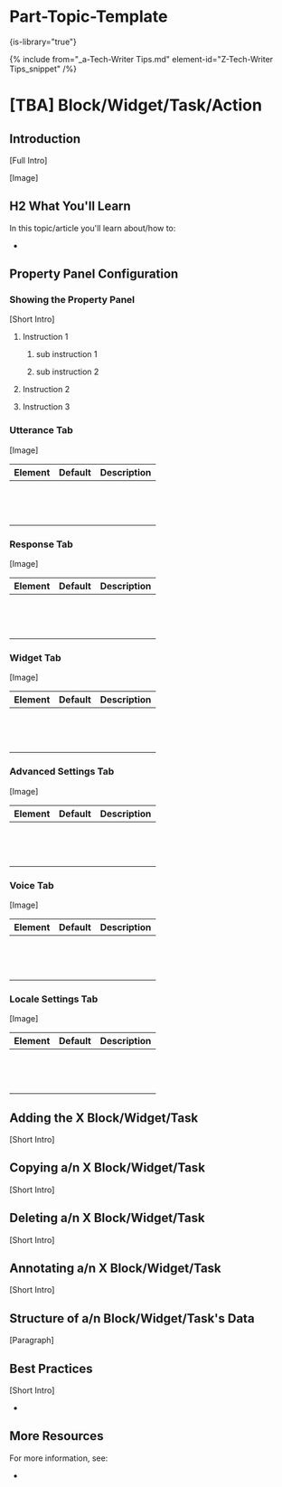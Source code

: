 # Part-Topic-Template

{is-library="true"}

<snippet id="Part-Topic-Template_snippet">

 {% include from="_a-Tech-Writer Tips.md" element-id="Z-Tech-Writer Tips_snippet" /%}

# [TBA] Block/Widget/Task/Action

## Introduction

[Full Intro]

[Image]

## H2 What You'll Learn

In this topic/article you'll learn about/how to:

*  

## Property Panel Configuration

### Showing the Property Panel

[Short Intro]

1. Instruction 1

   1. sub instruction 1

   2. sub instruction 2

2. Instruction 2

3. Instruction 3

### Utterance Tab

[Image]

| Element | Default | Description |
|---------|---------|-------------|
|       |       |           |
|       |       |           |
|       |       |           |
|       |       |           |
|       |       |           |
|       |       |           |
|       |       |           |
|       |       |           |
|       |       |           |
|       |       |           |
|       |       |           |
|       |       |           |
|       |       |           |

### Response Tab

[Image]

| Element | Default | Description |
|---------|---------|-------------|
|       |       |           |
|       |       |           |
|       |       |           |
|       |       |           |
|       |       |           |
|       |       |           |
|       |       |           |
|       |       |           |
|       |       |           |
|       |       |           |
|       |       |           |
|       |       |           |
|       |       |           |

### Widget Tab

[Image]

| Element | Default | Description |
|---------|---------|-------------|
|       |       |           |
|       |       |           |
|       |       |           |
|       |       |           |
|       |       |           |
|       |       |           |
|       |       |           |
|       |       |           |
|       |       |           |
|       |       |           |
|       |       |           |
|       |       |           |
|       |       |           |

### Advanced Settings Tab

[Image]

| Element | Default | Description |
|---------|---------|-------------|
|       |       |           |
|       |       |           |
|       |       |           |
|       |       |           |
|       |       |           |
|       |       |           |
|       |       |           |
|       |       |           |
|       |       |           |
|       |       |           |
|       |       |           |
|       |       |           |
|       |       |           |

### Voice Tab

[Image]

| Element | Default | Description |
|---------|---------|-------------|
|       |       |           |
|       |       |           |
|       |       |           |
|       |       |           |
|       |       |           |
|       |       |           |
|       |       |           |
|       |       |           |
|       |       |           |
|       |       |           |
|       |       |           |
|       |       |           |
|       |       |           |

### Locale Settings Tab

[Image]

| Element | Default | Description |
|---------|---------|-------------|
|       |       |           |
|       |       |           |
|       |       |           |
|       |       |           |
|       |       |           |
|       |       |           |
|       |       |           |
|       |       |           |
|       |       |           |
|       |       |           |
|       |       |           |
|       |       |           |
|       |       |           |

## Adding the X Block/Widget/Task

[Short Intro]

## Copying a/n X Block/Widget/Task

[Short Intro]

## Deleting a/n X Block/Widget/Task

[Short Intro]

## Annotating a/n X Block/Widget/Task

[Short Intro]

## Structure of a/n Block/Widget/Task's Data

[Paragraph]

## Best Practices

[Short Intro]

*  

## More Resources

For more information, see:

* 



</snippet>